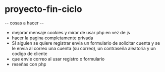 # proyecto-fin-ciclo

-- cosas a hacer --
- mejorar mensaje cookies y mirar de usar php en vez de js
- hacer la pagina completamente privada 
- SI alguien se quiere registrar envia un formulario de solicitar cuenta y se le envia al correo una cuenta (su correo), un contraseña aleatoria y un codigo de cliente
- que envie correo al usar registro o formulario
- reseñas con php
